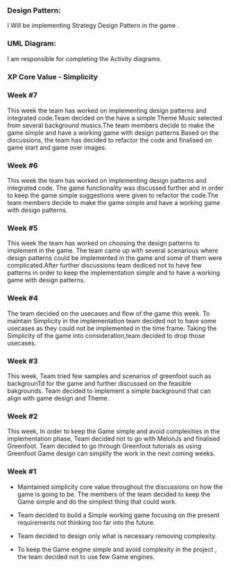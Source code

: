 ### Design Pattern:
I Will be implementing Strategy Design Pattern in the game .

### UML Diagram:
I am responsible for completing the Activity diagrams.

### XP Core Value - Simplicity

### Week #7<br>
This week the team has worked on implementing design patterns and integrated code.Team decided on the have a simple Theme Music selected from several background musics.The team members decide to make the game simple and have a working game with design patterns.Based on the discussions, the team has decided to refactor the code and finalised on game start and game over images.

### Week #6<br>
This week the team has worked on implementing design patterns and integrated code. The game functionality was discussed further and in order to keep the game simple suggestions were given to refactor the code.The team members decide to make the game simple and have a working game with design patterns.


### Week #5<br>
This week the team has worked on choosing the design patterns to implement in the game. The team came up with several scenarious where design patterns could be implemented in the game and some of them were complicated.After further discussions team dediced not to have few patterns in order to keep the implementation simple and to have a working game with design patterns.

### Week #4<br>
The team decided on the usecases and flow of the game this week. To maintain Simplicity in the implementation team decided not to have some usecases as they could not be implemented in the time frame. Taking the Simplicity of the game into consideration,team decided to drop those usecases.

### Week #3<br>
This week, Team tried few samples and scenarios of greenfoot such as backgrounTd for the game and further discussed on the feasible bakgrounds. Team decided to implement a simple background that can align with game design and Theme.    

### Week #2<br>
This week, In order to keep the Game simple and avoid complexities in the implementation phase, Team decided not to go with MelonJs and finalised Greenfoot. Team decided to go through Greenfoot tutorials as using Greenfoot Game design can simplify the work in the next coming weeks. 

### Week #1<br>

* Maintained simplicity core value throughout the discussions on how the game is going to be. The members of the team decided to keep the Game simple and do the simplest thing that could work.<br/>

* Team decided to build a Simple working game focusing on the present requirements not thinking too far into the future.</br>

* Team decided to design only what is necessary removing complexity.</br>

* To keep the Game engine simple and avoid complexity in the project , the team decided not to use few Game engines.</br>

